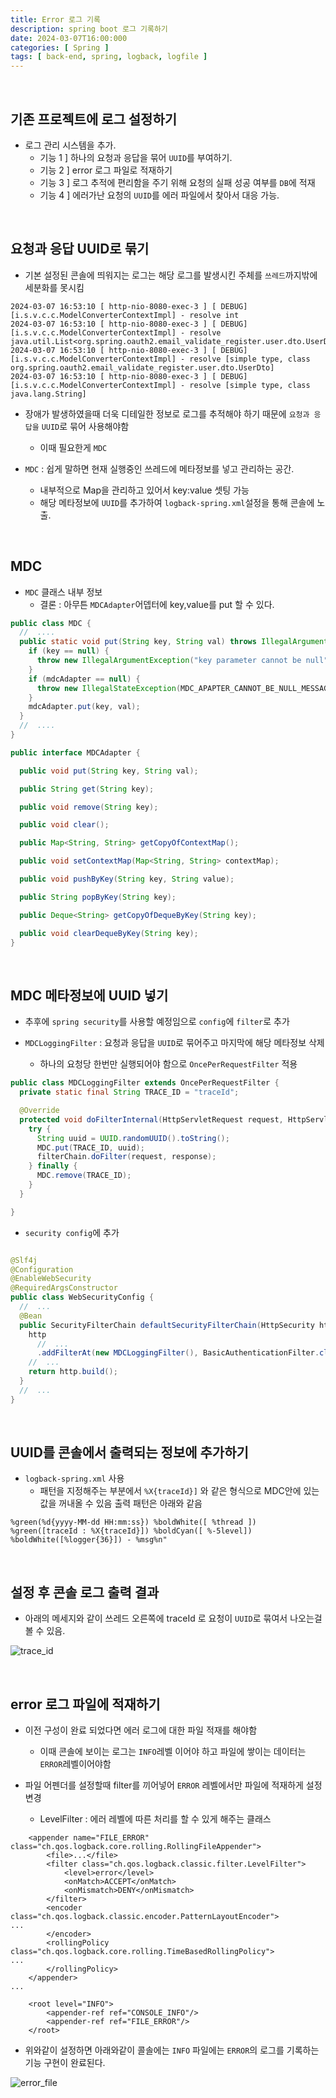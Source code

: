 ```yaml
---
title: Error 로그 기록
description: spring boot 로그 기록하기
date: 2024-03-07T16:00:000
categories: [ Spring ]
tags: [ back-end, spring, logback, logfile ]
---
```


<br>

<h2> 기존 프로젝트에 로그 설정하기 </h2>

- 로그 관리 시스템을 추가.
  - 기능 1 ] 하나의 요청과 응답을 묶어 ```UUID```를 부여하기.
  - 기능 2 ] error 로그 파일로 적재하기
  - 기능 3 ] 로그 추적에 편리함을 주기 위해 요청의 실패 성공 여부를 ```DB```에 적재
  - 기능 4 ] 에러가난 요청의 ```UUID```를 에러 파일에서 찾아서 대응 가능.

<br>

<h2> 요청과 응답 UUID로 묶기 </h2>

- 기본 설정된 콘솔에 띄워지는 로그는 해당 로그를 발생시킨 주체를 ```쓰레드```까지밖에 세분화를 못시킴

```text
2024-03-07 16:53:10 [ http-nio-8080-exec-3 ] [ DEBUG] [i.s.v.c.c.ModelConverterContextImpl] - resolve int
2024-03-07 16:53:10 [ http-nio-8080-exec-3 ] [ DEBUG] [i.s.v.c.c.ModelConverterContextImpl] - resolve java.util.List<org.spring.oauth2.email_validate_register.user.dto.UserDto>
2024-03-07 16:53:10 [ http-nio-8080-exec-3 ] [ DEBUG] [i.s.v.c.c.ModelConverterContextImpl] - resolve [simple type, class org.spring.oauth2.email_validate_register.user.dto.UserDto]
2024-03-07 16:53:10 [ http-nio-8080-exec-3 ] [ DEBUG] [i.s.v.c.c.ModelConverterContextImpl] - resolve [simple type, class java.lang.String]
```

- 장애가 발생하였을때 더욱 디테일한 정보로 로그를 추적해야 하기 때문에 ```요청과 응답을``` ```UUID```로 묶어 사용해야함
  - 이때 필요한게 ```MDC```

- ```MDC``` : 쉽게 말하면 현재 실행중인 쓰레드에 메타정보를 넣고 관리하는 공간.
  - 내부적으로 Map을 관리하고 있어서 key:value 셋팅 가능
  - 해당 메타정보에 ```UUID```를 추가하여 ```logback-spring.xml```설정을 통해 콘솔에 노출.

<br>

<h2> MDC </h2>

- ```MDC``` 클래스 내부 정보
  - 결론 : 아무튼 ```MDCAdapter```어뎁터에 key,value를 put 할 수 있다.

```java
public class MDC {
  //  ....
  public static void put(String key, String val) throws IllegalArgumentException {
    if (key == null) {
      throw new IllegalArgumentException("key parameter cannot be null");
    }
    if (mdcAdapter == null) {
      throw new IllegalStateException(MDC_APAPTER_CANNOT_BE_NULL_MESSAGE);
    }
    mdcAdapter.put(key, val);
  }
  //  ....
}
```

```java
public interface MDCAdapter {

  public void put(String key, String val);

  public String get(String key);

  public void remove(String key);

  public void clear();

  public Map<String, String> getCopyOfContextMap();

  public void setContextMap(Map<String, String> contextMap);

  public void pushByKey(String key, String value);

  public String popByKey(String key);

  public Deque<String> getCopyOfDequeByKey(String key);

  public void clearDequeByKey(String key);
}
```

<br>

<h2> MDC 메타정보에 UUID 넣기 </h2>

- 추후에 ```spring security```를 사용할 예정임으로 ```config```에 ```filter```로 추가

- ```MDCLoggingFilter``` : 요청과 응답을 ```UUID```로 묶어주고 마지막에 해당 메타정보 삭제
  - 하나의 요청당 한번만 실행되어야 함으로 ```OncePerRequestFilter``` 적용

```java
public class MDCLoggingFilter extends OncePerRequestFilter {
  private static final String TRACE_ID = "traceId";

  @Override
  protected void doFilterInternal(HttpServletRequest request, HttpServletResponse response, FilterChain filterChain) throws ServletException, IOException {
    try {
      String uuid = UUID.randomUUID().toString();
      MDC.put(TRACE_ID, uuid);
      filterChain.doFilter(request, response);
    } finally {
      MDC.remove(TRACE_ID);
    }
  }

}
```

- ```security config```에 추가

```java

@Slf4j
@Configuration
@EnableWebSecurity
@RequiredArgsConstructor
public class WebSecurityConfig {
  //  ...
  @Bean
  public SecurityFilterChain defaultSecurityFilterChain(HttpSecurity http) throws Exception {
    http
      //  ...
      .addFilterAt(new MDCLoggingFilter(), BasicAuthenticationFilter.class)
    //  ...
    return http.build();
  }
  //  ...
}

```

<br>


<h2> UUID를 콘솔에서 출력되는 정보에 추가하기 </h2>

- ```logback-spring.xml``` 사용
  - 패턴을 지정해주는 부분에서 ```%X{traceId}]``` 와 같은 형식으로 MDC안에 있는 값을 꺼내올 수 있음 출력 패턴은 아래와 같음

```text
%green(%d{yyyy-MM-dd HH:mm:ss}) %boldWhite([ %thread ]) %green([traceId : %X{traceId}]) %boldCyan([ %-5level]) %boldWhite([%logger{36}]) - %msg%n"
```

<br>

<h2> 설정 후 콘솔 로그 출력 결과 </h2>

- 아래의 메세지와 같이 쓰레드 오른쪽에 traceId 로 요청이 ```UUID```로 묶여서 나오는걸 볼 수 있음.

![trace_id](https://github.com/AngryPig123/AngryPig123.github.io/assets/86225268/a6f1fb21-8b69-479c-b313-aa2968f28d17)


<br>


<h2> error 로그 파일에 적재하기 </h2>

- 이전 구성이 완료 되었다면 에러 로그에 대한 파일 적재를 해야함
  - 이때 콘솔에 보이는 로그는 ```INFO```레벨 이어야 하고 파일에 쌓이는 데이터는 ```ERROR```레벨이어야함

- 파일 어펜더를 설정할때 filter를 끼어넣어 ```ERROR``` 레벨에서만 파일에 적재하게 설정 변경
  - LevelFilter : 에러 레벨에 따른 처리를 할 수 있게 해주는 클래스

```text
    <appender name="FILE_ERROR" class="ch.qos.logback.core.rolling.RollingFileAppender">
        <file>...</file>
        <filter class="ch.qos.logback.classic.filter.LevelFilter">
            <level>error</level>
            <onMatch>ACCEPT</onMatch>
            <onMismatch>DENY</onMismatch>
        </filter>
        <encoder class="ch.qos.logback.classic.encoder.PatternLayoutEncoder">
...
        </encoder>
        <rollingPolicy class="ch.qos.logback.core.rolling.TimeBasedRollingPolicy">
...
        </rollingPolicy>
    </appender>
...

    <root level="INFO">
        <appender-ref ref="CONSOLE_INFO"/>
        <appender-ref ref="FILE_ERROR"/>
    </root>

```

- 위와같이 설정하면 아래와같이 콜솔에는 ```INFO``` 파일에는 ```ERROR```의 로그를 기록하는 기능 구현이 완료된다.

![error_file](https://github.com/AngryPig123/AngryPig123.github.io/assets/86225268/70a126d4-8a73-40d0-974f-de5bd350480c)
